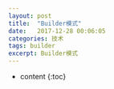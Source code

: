 ```yaml
---
layout: post
title:  "Builder模式"
date:   2017-12-28 00:06:05
categories: 技术
tags: builder
excerpt: Builder模式
---
```



* content
{:toc}

